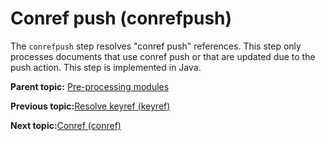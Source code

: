 # Conref push \(conrefpush\)

The `conrefpush` step resolves "conref push" references. This step only processes documents that use conref push or that are updated due to the push action. This step is implemented in Java.

**Parent topic:** [Pre-processing modules](../dev_ref/DITA-OTPreprocess.md)

**Previous topic:**[Resolve keyref \(keyref\)](../dev_ref/preprocess-keyref.md)

**Next topic:**[Conref \(conref\)](../dev_ref/preprocess-conref.md)

